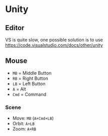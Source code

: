 # Unity

## Editor

VS is quite slow, one possible solution is to use <https://code.visualstudio.com/docs/other/unity>


## Mouse

* `MB` = Middle Button
* `RB` = Right Button
* `LB` = Left Button
* `A` = Alt
* `Cmd` = Command

### Scene

* Move: `MB` (`A+Cmd+LB`)
* Orbit: `A+LB`
* Zoom: `A+RB`
